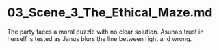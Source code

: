 # 03_Scene_3_The_Ethical_Maze.md
The party faces a moral puzzle with no clear solution. Asuna’s trust in herself is tested as Janus blurs the line between right and wrong.
